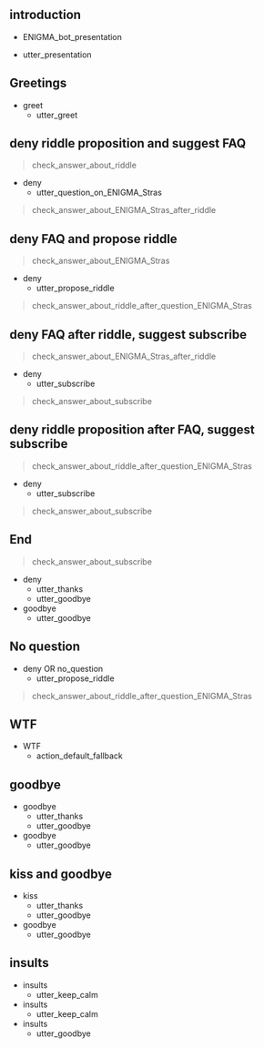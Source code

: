 ## introduction
* ENIGMA_bot_presentation
- utter_presentation

## Greetings
* greet
  - utter_greet

## deny riddle proposition and suggest FAQ
> check_answer_about_riddle
* deny
  - utter_question_on_ENIGMA_Stras
> check_answer_about_ENIGMA_Stras_after_riddle

## deny FAQ and propose riddle
> check_answer_about_ENIGMA_Stras
* deny
  - utter_propose_riddle
> check_answer_about_riddle_after_question_ENIGMA_Stras

## deny FAQ after riddle, suggest subscribe
> check_answer_about_ENIGMA_Stras_after_riddle
* deny
  - utter_subscribe
> check_answer_about_subscribe

## deny riddle proposition after FAQ, suggest subscribe
> check_answer_about_riddle_after_question_ENIGMA_Stras
* deny
  - utter_subscribe
> check_answer_about_subscribe

## End
> check_answer_about_subscribe
* deny
  - utter_thanks
  - utter_goodbye
* goodbye
  - utter_goodbye

## No question
* deny OR no_question
  - utter_propose_riddle
> check_answer_about_riddle_after_question_ENIGMA_Stras

## WTF
* WTF
  - action_default_fallback

## goodbye
* goodbye
  - utter_thanks
  - utter_goodbye
* goodbye
  - utter_goodbye

## kiss and goodbye
* kiss
  - utter_thanks
  - utter_goodbye
* goodbye
  - utter_goodbye

## insults
* insults
  - utter_keep_calm
* insults
  - utter_keep_calm
* insults
  - utter_goodbye
